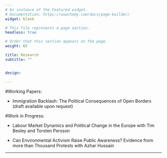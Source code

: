 ```yaml
---
# An instance of the Featured widget.
# Documentation: https://wowchemy.com/docs/page-builder/
widget: blank

# This file represents a page section.
headless: true

# Order that this section appears on the page.
weight: 65

title: Research
subtitle: ""


design:

---
```

#Working Papers:

* Immigration Backlash: The Political Consequences of Open Borders (draft available upon request)

#Work in Progress:

* Labour Market Dynamics and Political Change in the Europe 
with Tim Besley and Torsten Persson

* Can Environmental Activism Raise Public Awareness? Evidence from more than Thousand
Protests 
with Azhar Hussain


---
